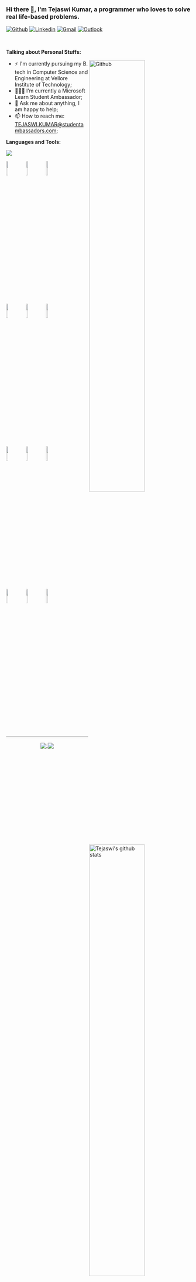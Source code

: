 ### Hi there 👋, I'm Tejaswi Kumar, a programmer who loves to solve real life-based problems.

[![Github](https://img.shields.io/badge/-Github-000?style=flat&logo=Github&logoColor=white)](https://github.com/Tejaswi-Kumar)
[![Linkedin](https://img.shields.io/badge/-LinkedIn-blue?style=flat&logo=Linkedin&logoColor=white)](https://www.linkedin.com/in/tejaswi24/)
[![Gmail](https://img.shields.io/badge/-Gmail-c14438?style=flat&logo=Gmail&logoColor=white)](mailto:tejpatna24@gmail.com)
[![Outlook](https://img.shields.io/badge/-Outlook-0078D4?style=flat&logo=Microsoft-Outlook&logoColor=white)](mailto:TEJASWI.KUMAR@studentambassadors.com)

&nbsp;

<!-- Talking about you -->
**Talking about Personal Stuffs:**

<!-- Any image aligned to the right. Beware the width -->
<img width="55%" align="right" alt="Github" src="https://raw.githubusercontent.com/onimur/.github/master/.resources/git-header.svg" />

- ⚡️ I'm currently pursuing my B. tech in Computer Science and Engineering at Vellore Institute of Technology;
- 👨🏽‍💻 I’m currently a Microsoft Learn Student Ambassador;
- 💬 Ask me about anything, I am happy to help;
- 📫 How to reach me: TEJASWI.KUMAR@studentambassadors.com;

**Languages and Tools:** 

![](https://komarev.com/ghpvc/?username=Tejaswi-Kumar&color=brightgreen)

<p>
  <a href="https://github-readme-stats.vercel.app/api?username=Tejaswi-Kumar&show_icons=true&hide_border=true" target="_blank">
    <img width="55%" align="right" alt="Tejaswi's github stats" src="https://github-readme-stats.vercel.app/api?username=Tejaswi-Kumar&show_icons=true&hide_border=true" />
  </a>


  <!-- Your languages and tools. Be careful with the alignment. 
  You can use this sites to get logos: https://www.vectorlogo.zone or https://simpleicons.org/
  -->
  <code><img width="10%" src="https://www.vectorlogo.zone/logos/java/java-ar21.svg"></code>
  <code><img width="10%" src="https://www.vectorlogo.zone/logos/kotlinlang/kotlinlang-ar21.svg"></code>
  <code><img width="10%" src="https://www.vectorlogo.zone/logos/android/android-ar21.svg"></code>
  <br />
  <code><img width="10%" src="https://www.vectorlogo.zone/logos/gradle/gradle-ar21.svg"></code>
  <code><img width="10%" src="https://www.vectorlogo.zone/logos/circleci/circleci-ar21.svg"></code>
  <code><img width="10%" src="https://www.vectorlogo.zone/logos/json/json-ar21.svg"></code>
  <br />
  <code><img width="10%" src="https://www.vectorlogo.zone/logos/mysql/mysql-ar21.svg"></code>
  <code><img width="10%" src="https://www.vectorlogo.zone/logos/sqlite/sqlite-ar21.svg"></code>
  <code><img width="10%" src="https://www.vectorlogo.zone/logos/firebase/firebase-ar21.svg"></code>
  <br />
  <code><img width="10%" src="https://www.vectorlogo.zone/logos/git-scm/git-scm-ar21.svg"></code>
  <code><img width="10%" src="https://www.vectorlogo.zone/logos/yaml/yaml-ar21.svg"></code>
  <code><img width="10%" src="https://www.vectorlogo.zone/logos/gnu_bash/gnu_bash-ar21.svg"></code>
</p>

<!-- Your hits or visitors
site: http://hits.dwyl.com or https://visitor-badge.glitch.me
Both apis are in trouble due to the number of requests, if you know any other to register visitors, great
-->

---

<!-- Its main projects -->
<p align="center">
  <a href="https://github.com/Tejaswi-Kumar/DocIT">
    <img align="center" src="https://github-readme-stats.vercel.app/api/pin/?username=Tejaswi-Kumar&repo=DocIT" />
  </a>
  <a href="https://github.com/Tejaswi-Kumar/Human-Mood-Manipulator-using-Speech-Recognition">
    <img align="center" src="https://github-readme-stats.vercel.app/api/pin/?username=Tejaswi-Kumar&repo=Human-Mood-Manipulator-using-Speech-Recognition" />
  </a>
</p>
